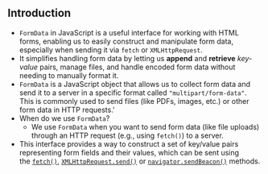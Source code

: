## Introduction
- `FormData` in JavaScript is a useful interface for working with HTML forms, enabling us to easily construct and manipulate form data, especially when sending it via `fetch` or `XMLHttpRequest`.
- It simplifies handling form data by letting us **append** and **retrieve** *key-value* pairs, manage files, and handle encoded form data without needing to manually format it.
- `FormData` is a JavaScript object that allows us to collect form data and send it to a server in a specific format called `"multipart/form-data"`. This is commonly used to send files (like PDFs, images, etc.) or other form data in HTTP requests.'
- When do we use `FormData`?
	- We use `FormData` when you want to send form data (like file uploads) through an HTTP request (e.g., using `fetch()`) to a server.
- This interface provides a way to construct a set of key/value pairs representing form fields and their values, which can be sent using the [`fetch()`](https://developer.mozilla.org/en-US/docs/Web/API/Window/fetch "fetch()"), [`XMLHttpRequest.send()`](https://developer.mozilla.org/en-US/docs/Web/API/XMLHttpRequest/send) or [`navigator.sendBeacon()`](https://developer.mozilla.org/en-US/docs/Web/API/Navigator/sendBeacon) methods.